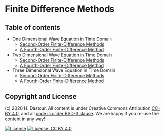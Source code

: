 # Finite Difference Methods

## Table of contents

* One Dimensional Wave Equation in Time Domain
	* [Second-Order Finite-Difference Methods](Second-Order_FDTD_for_the_1D_Wave_Equation.ipynb)
	* [A Fourth-Order Finite-Difference Method](A_Fourth-Order_FDTD_for_the_1D_Wave_Equation.ipynb)
* Two Dimensional Wave Equation in Time Domain
	* [Second-Order Finite-Difference Methods](Second-Order_FDTD_for_the_2D_Wave_Equation.ipynb)
	* [A Fourth-Order Finite-Difference Method](A_Fourth-Order_FDTD_for_the_2D_Wave_Equation.ipynb)
* Three Dimensional Wave Equation in Time Domain
	* [Second-Order Finite-Difference Methods](Second-Order_FDTD_for_the_3D_Wave_Equation.ipynb)
	* [A Fourth-Order Finite-Difference Method](A_Fourth-Order_FDTD_for_the_3D_Wave_Equation.ipynb)

## Copyright and License

(c) 2020 H. Dastour. All content is under Creative Commons Attribution [CC-BY 4.0](https://creativecommons.org/licenses/by/4.0/legalcode.txt), and all [code is under BSD-3 clause](https://github.com/engineersCode/EngComp/blob/master/LICENSE). We are happy if you re-use the content in any way!

[![License](https://img.shields.io/badge/License-BSD%203--Clause-blue.svg)](https://opensource.org/licenses/BSD-3-Clause) [![License: CC BY 4.0](https://img.shields.io/badge/License-CC%20BY%204.0-lightgrey.svg)](https://creativecommons.org/licenses/by/4.0/)
